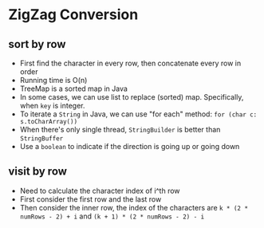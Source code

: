 # ZigZag Conversion
## sort by row
+ First find the character in every row, then concatenate every row in order
+ Running time is O(n)
+ TreeMap is a sorted map in Java
+ In some cases, we can use list to replace (sorted) map. Specifically, when `key` is integer.
+ To iterate a `String` in Java, we can use "for each" method: `for (char c: s.toCharArray())`
+ When there's only single thread, `StringBuilder` is better than `StringBuffer`
+ Use a `boolean` to indicate if the direction is going up or going down

## visit by row
+ Need to calculate the character index of i^th row
+ First consider the first row and the last row
+ Then consider the inner row, the index of the characters are `k * (2 * numRows - 2) + i` and `(k + 1) * (2 * numRows - 2) - i`